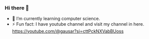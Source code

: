 ### Hi there 👋
- 🌱 I’m currently learning computer science.
-  ⚡ Fun fact: I have youtube channel and visit my channel in here. https://youtube.com/@gausar?si=cttPckNXVabBUoss
